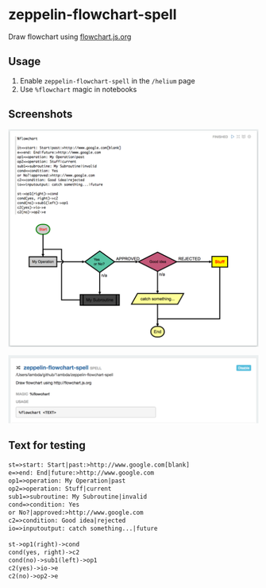 # zeppelin-flowchart-spell

Draw flowchart using [flowchart.js.org](http://flowchart.js.org)

## Usage

1. Enable `zeppelin-flowchart-spell` in the `/helium` page
2. Use `%flowchart` magic in notebooks

## Screenshots

![](https://raw.githubusercontent.com/1ambda/zeppelin-flowchart-spell/master/screenshots/flowchart-usage.png)

![](https://raw.githubusercontent.com/1ambda/zeppelin-flowchart-spell/master/screenshots/flowchart-enable.png)

## Text for testing

```
st=>start: Start|past:>http://www.google.com[blank]
e=>end: End|future:>http://www.google.com
op1=>operation: My Operation|past
op2=>operation: Stuff|current
sub1=>subroutine: My Subroutine|invalid
cond=>condition: Yes
or No?|approved:>http://www.google.com
c2=>condition: Good idea|rejected
io=>inputoutput: catch something...|future

st->op1(right)->cond
cond(yes, right)->c2
cond(no)->sub1(left)->op1
c2(yes)->io->e
c2(no)->op2->e
```
